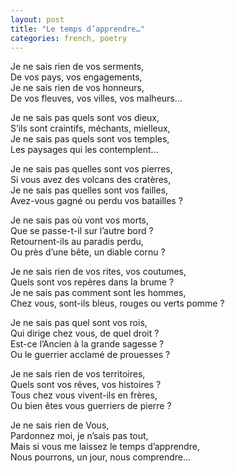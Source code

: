 ```yaml
---
layout: post
title: "Le temps d’apprendre…"
categories: french, poetry
---
```

  
Je ne sais rien de vos serments,  
De vos pays, vos engagements,  
Je ne sais rien de vos honneurs,  
De vos fleuves, vos villes, vos malheurs…  
  
Je ne sais pas quels sont vos dieux,  
S’ils sont craintifs, méchants, mielleux,  
Je ne sais pas quels sont vos temples,   
Les paysages qui les contemplent…  
  
Je ne sais pas quelles sont vos pierres,  
Si vous avez des volcans des cratères,  
Je ne sais pas quelles sont vos failles,  
Avez-vous gagné ou perdu vos batailles ?  
  
Je ne sais pas où vont vos morts,  
Que se passe-t-il sur l’autre bord ?  
Retournent-ils au paradis perdu,  
Ou près d’une bête, un diable cornu ?  
  
Je ne sais rien de vos rites, vos coutumes,  
Quels sont vos repères dans la brume ?  
Je ne sais pas comment sont les hommes,  
Chez vous, sont-ils bleus, rouges ou verts pomme ?  
  
Je ne sais pas quel sont vos rois,  
Qui dirige chez vous, de quel droit ?  
Est-ce l’Ancien à la grande sagesse ?  
Ou le guerrier acclamé de prouesses ?  
  
Je ne sais rien de vos territoires,   
Quels sont vos rêves, vos histoires ?  
Tous chez vous vivent-ils en frères,   
Ou bien êtes vous guerriers de pierre ?  
  
Je ne sais rien de Vous,  
Pardonnez moi, je n’sais pas tout,  
Mais si vous me laissez le temps d’apprendre,  
Nous pourrons, un jour, nous comprendre…